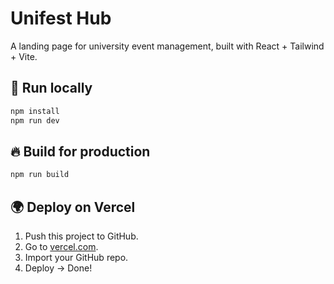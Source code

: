# Unifest Hub

A landing page for university event management, built with React + Tailwind + Vite.

## 🚀 Run locally
```bash
npm install
npm run dev
```

## 🔥 Build for production
```bash
npm run build
```

## 🌍 Deploy on Vercel
1. Push this project to GitHub.
2. Go to [vercel.com](https://vercel.com).
3. Import your GitHub repo.
4. Deploy → Done!
